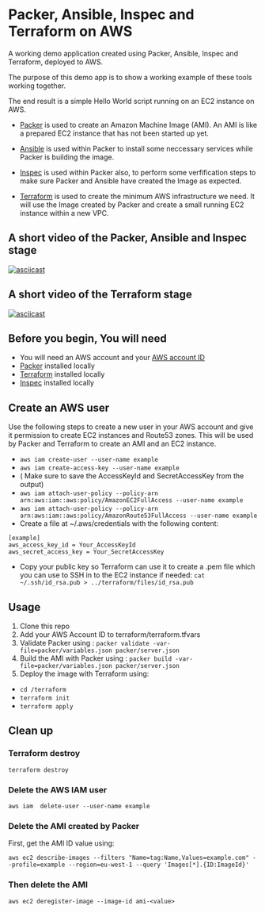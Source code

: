 # Packer, Ansible, Inspec and Terraform on AWS

A working demo application created using Packer, Ansible, Inspec and Terraform, deployed to AWS.

The purpose of this demo app is to show a working example of these tools working together.

The end result is a simple Hello World script running on an EC2 instance on AWS.

* [Packer](https://www.packer.io/) is used to create an Amazon Machine Image (AMI). An AMI is like a prepared EC2 instance that has not been started up yet.

* [Ansible](https://www.ansible.com/) is used within Packer to install some neccessary services while Packer is building the image.

* [Inspec](https://www.inspec.io/) is used within Packer also, to perform some verfification steps to make sure Packer and Ansible have created the Image as expected.

* [Terraform](https://www.terraform.io/) is used to create the minimum AWS infrastructure we need. It will use the Image created by Packer and create a small running EC2 instance within a new VPC.

## A short video of the Packer, Ansible and Inspec stage

[![asciicast](https://asciinema.org/a/aO3KtTeRAmQNJy5QZ2UJRAv0Z.svg)](https://asciinema.org/a/aO3KtTeRAmQNJy5QZ2UJRAv0Z)

## A short video of the Terraform stage

[![asciicast](https://asciinema.org/a/282235.svg)](https://asciinema.org/a/282235)

## Before you begin, You will need

* You will need an AWS account and your [AWS account ID](https://docs.aws.amazon.com/IAM/latest/UserGuide/console_account-alias.html#FindingYourAWSId)
* [Packer](https://www.packer.io/) installed locally
* [Terraform](https://www.terraform.io/) installed locally
* [Inspec](https://www.inspec.io/) installed locally

## Create an AWS user

Use the following steps to create a new user in your AWS account and give it permission to create EC2 instances and Route53 zones. This will be used by Packer and Terraform to create an AMI and an EC2 instance.

* `aws iam create-user --user-name example`
* `aws iam create-access-key --user-name example`
* ( Make sure to save the AccessKeyId and SecretAccessKey from the output)
* `aws iam attach-user-policy --policy-arn arn:aws:iam::aws:policy/AmazonEC2FullAccess --user-name example`
* `aws iam attach-user-policy --policy-arn arn:aws:iam::aws:policy/AmazonRoute53FullAccess --user-name example`
* Create a file at ~/.aws/credentials with the following content: 

```
[example]
aws_access_key_id = Your_AccessKeyId
aws_secret_access_key = Your_SecretAccessKey
```
* Copy your public key so Terraform can use it to create a .pem file which you can use to SSH in to the EC2 instance if needed: `cat ~/.ssh/id_rsa.pub > ../terraform/files/id_rsa.pub`

## Usage

1. Clone this repo
2. Add your AWS Account ID to terraform/terraform.tfvars
3. Validate Packer using : `packer validate -var-file=packer/variables.json packer/server.json`
4. Build the AMI with Packer using : `packer build -var-file=packer/variables.json packer/server.json`
5. Deploy the image with Terraform using:
* `cd /terraform`
* `terraform init`
* `terraform apply`

## Clean up

### Terraform destroy

`terraform destroy`

### Delete the AWS IAM user

`aws iam  delete-user --user-name example`

### Delete the AMI created by Packer

First, get the AMI ID value using:

`aws ec2 describe-images --filters "Name=tag:Name,Values=example.com" --profile=example --region=eu-west-1 --query 'Images[*].{ID:ImageId}'`

### Then delete the AMI

`aws ec2 deregister-image --image-id ami-<value>`

